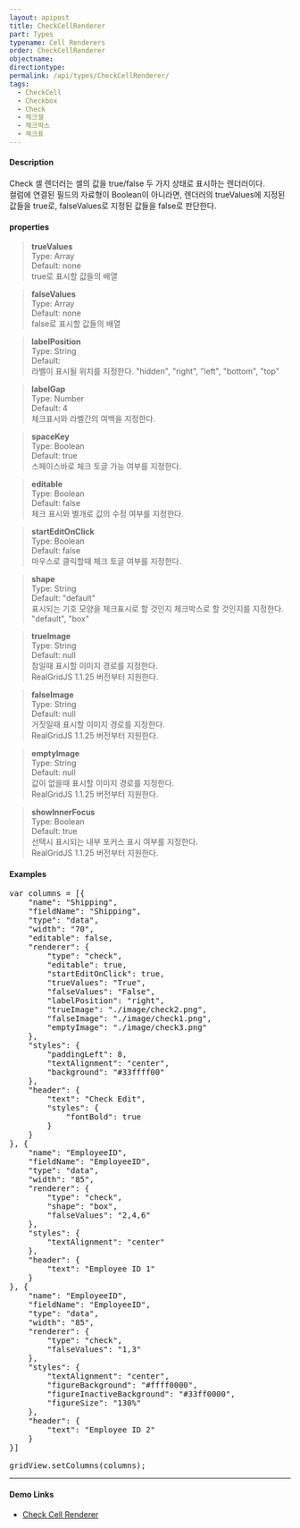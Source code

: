 ```yaml
---
layout: apipost
title: CheckCellRenderer
part: Types
typename: Cell Renderers
order: CheckCellRenderer
objectname: 
directiontype: 
permalink: /api/types/CheckCellRenderer/
tags:
  - CheckCell 
  - Checkbox
  - Check
  - 체크셀
  - 체크박스
  - 체크표
---
```


#### Description

 Check 셀 렌더러는 셀의 값을 true/false 두 가지 상태로 표시하는 렌더러이다.    
 컬럼에 연결된 필드의 자료형이 Boolean이 아니라면, 렌더러의 trueValues에 지정된 값들을 true로, falseValues로 지정된 값들을 false로 판단한다.

#### properties

> **trueValues**   
> Type: Array   
> Default: none   
> true로 표시할 값들의 배열   

> **falseValues**   
> Type: Array   
> Default: none   
> false로 표시할 값들의 배열   

> **labelPosition**   
> Type: String   
> Default:    
> 라벨이 표시될 위치를 지정한다. "hidden", "right", "left", "bottom", "top"  

> **labelGap**   
> Type: Number   
> Default: 4   
> 체크표시와 라벨간의 여백을 지정한다.  

> **spaceKey**   
> Type: Boolean   
> Default: true   
> 스페이스바로 체크 토글 가능 여부를 지정한다.  

> **editable**   
> Type: Boolean   
> Default: false   
> 체크 표시와 별개로 값의 수정 여부를 지정한다.  

> **startEditOnClick**   
> Type: Boolean   
> Default: false   
> 마우스로 클릭할때 체크 토글 여부를 지정한다.  

> **shape**   
> Type: String   
> Default: "default"   
> 표시되는 기호 모양을 체크표시로 할 것인지 체크박스로 할 것인지를 지정한다. "default", "box"  

> **trueImage**   
> Type: String   
> Default: null   
> 참일때 표시할 이미지 경로를 지정한다.    
> RealGridJS 1.1.25 버전부터 지원한다.  

> **falseImage**   
> Type: String   
> Default: null   
> 거짓일때 표시할 이미지 경로를 지정한다.    
> RealGridJS 1.1.25 버전부터 지원한다.  

> **emptyImage**   
> Type: String   
> Default: null   
> 값이 없을때 표시할 이미지 경로를 지정한다.    
> RealGridJS 1.1.25 버전부터 지원한다.  

> **showInnerFocus**   
> Type: Boolean   
> Default: true   
> 선택시 표시되는 내부 포커스 표시 여부를 지정한다.  
> RealGridJS 1.1.25 버전부터 지원한다.  
 

#### Examples   

<pre class="prettyprint">
var columns = [{
    "name": "Shipping",
    "fieldName": "Shipping",
    "type": "data",
    "width": "70",
    "editable": false,
    "renderer": {
        "type": "check",
        "editable": true,
        "startEditOnClick": true,
        "trueValues": "True",
        "falseValues": "False",
        "labelPosition": "right",
        "trueImage": "./image/check2.png", 
        "falseImage": "./image/check1.png", 
        "emptyImage": "./image/check3.png"
    },
    "styles": {
        "paddingLeft": 8,
        "textAlignment": "center",
        "background": "#33ffff00"
    },
    "header": {
        "text": "Check Edit",
        "styles": {
            "fontBold": true
        }
    }
}, {
    "name": "EmployeeID",
    "fieldName": "EmployeeID",
    "type": "data",
    "width": "85",
    "renderer": {
        "type": "check",
        "shape": "box",
        "falseValues": "2,4,6"
    },
    "styles": {
        "textAlignment": "center"
    },
    "header": {
        "text": "Employee ID 1"
    }
}, {
    "name": "EmployeeID",
    "fieldName": "EmployeeID",
    "type": "data",
    "width": "85",
    "renderer": {
        "type": "check",
        "falseValues": "1,3"
    },
    "styles": {
        "textAlignment": "center",
        "figureBackground": "#ffff0000",
        "figureInactiveBackground": "#33ff0000",
        "figureSize": "130%"
    },
    "header": {
        "text": "Employee ID 2"
    }
}]

gridView.setColumns(columns);
</pre>

---

#### Demo Links 

* [Check Cell Renderer](http://demo.realgrid.com/Renderer/CheckCellRenderer/) 

